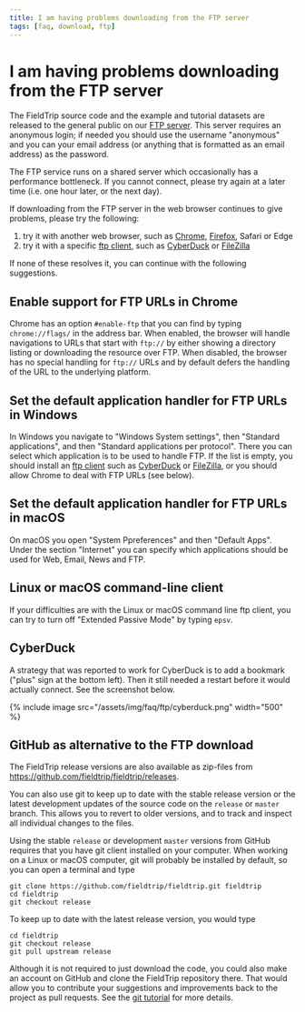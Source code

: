 ```yaml
---
title: I am having problems downloading from the FTP server
tags: [faq, download, ftp]
---
```


# I am having problems downloading from the FTP server

The FieldTrip source code and the example and tutorial datasets are released to the general public on our [FTP server](ftp://ftp.fieldtriptoolbox.org/pub/fieldtrip/). This server requires an anonymous login; if needed you should use the username "anonymous" and you can your email address (or anything that is formatted as an email address) as the password.

The FTP service runs on a shared server which occasionally has a performance bottleneck. If you cannot connect, please try again at a later time (i.e. one hour later, or the next day).

If downloading from the FTP server in the web browser continues to give problems, please try the following:

1. try it with another web browser, such as [Chrome](https://www.google.com/chrome/), [Firefox](http://getfirefox.org), Safari or Edge
2. try it with a specific [ftp client](http://www.google.com/search?q=ftp+client), such as [CyberDuck](https://cyberduck.io) or [FileZilla](https://filezilla-project.org)

If none of these resolves it, you can continue with the following suggestions.

## Enable support for FTP URLs in Chrome

Chrome has an option `#enable-ftp` that you can find by typing `chrome://flags/` in the address bar.  When enabled, the browser will handle navigations to URLs that start with `ftp://` by either showing a directory listing or downloading the resource over FTP. When disabled, the browser has no special handling for `ftp://` URLs and by default defers the handling of the URL to the underlying platform.

## Set the default application handler for FTP URLs in Windows

In Windows you navigate to "Windows System settings", then "Standard applications", and then "Standard applications per protocol". There you can select which application is to be used to handle FTP. If the list is empty, you should install an [ftp client](http://www.google.com/search?q=ftp+client) such as [CyberDuck](https://cyberduck.io) or [FileZilla](https://filezilla-project.org), or you should allow Chrome to deal with FTP URLs (see below).

## Set the default application handler for FTP URLs in macOS

On macOS you open "System Ppreferences" and then "Default Apps". Under the section "Internet" you can specify which applications should be used for Web, Email, News and FTP.

## Linux or macOS command-line client

If your difficulties are with the Linux or macOS command line ftp client, you can try to turn off "Extended Passive Mode" by typing `epsv`.

## CyberDuck

A strategy that was reported to work for CyberDuck is to add a bookmark ("plus" sign at the bottom left). Then it still needed a restart before it would actually connect. See the screenshot below.

{% include image src="/assets/img/faq/ftp/cyberduck.png" width="500" %}

## GitHub as alternative to the FTP download

The FieldTrip release versions are also available as zip-files from <https://github.com/fieldtrip/fieldtrip/releases>.

You can also use git to keep up to date with the stable release version or the latest development updates of the source code on the `release` or `master` branch. This allows you to revert to older versions, and to track and inspect all individual changes to the files.

Using the stable `release` or development `master` versions from GitHub requires that you have git client installed on your computer. When working on a Linux or macOS computer, git will probably be installed by default, so you can open a terminal and type

    git clone https://github.com/fieldtrip/fieldtrip.git fieldtrip
    cd fieldtrip
    git checkout release

To keep up to date with the latest release version, you would type

    cd fieldtrip
    git checkout release
    git pull upstream release
    
Although it is not required to just download the code, you could also make an account on GitHub and clone the FieldTrip repository there. That would allow you to contribute your suggestions and improvements back to the project as pull requests. See the [git tutorial](/development/git) for more details.

    
